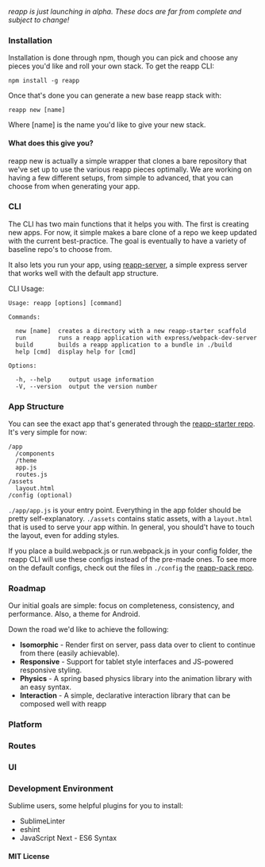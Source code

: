 *reapp is just launching in alpha. These docs are far from complete and subject to change!*

### Installation

Installation is done through npm, though you can pick and choose any pieces you'd like
and roll your own stack. To get the reapp CLI:

```
npm install -g reapp
```

Once that's done you can generate a new base reapp stack with:

```
reapp new [name]
```

Where [name] is the name you'd like to give your new stack.

#### What does this give you?

reapp new is actually a simple wrapper that clones a bare repository that we've set up
to use the various reapp pieces optimally. We are working on having a few different
setups, from simple to advanced, that you can choose from when generating your app.

### CLI

The CLI has two main functions that it helps you with. The first is creating new apps.
For now, it simple makes a bare clone of a repo we keep updated with the current best-practice.
The goal is eventually to have a variety of baseline repo's to choose from.

It also lets you run your app, using [reapp-server](https://github.com/reapp/reapp-server),
a simple express server that works well with the default app structure.

CLI Usage:
```
Usage: reapp [options] [command]

Commands:

  new [name]  creates a directory with a new reapp-starter scaffold
  run         runs a reapp application with express/webpack-dev-server
  build       builds a reapp application to a bundle in ./build
  help [cmd]  display help for [cmd]

Options:

  -h, --help     output usage information
  -V, --version  output the version number
```

### App Structure

You can see the exact app that's generated through the [reapp-starter repo](https://github.com/reapp/reapp-starter).
It's very simple for now:

```
/app
  /components
  /theme
  app.js
  routes.js
/assets
  layout.html
/config (optional)
```

`./app/app.js` is your entry point. Everything in the app folder should be pretty
self-explanatory. `./assets` contains static assets, with a `layout.html` that is used
to serve your app within. In general, you should't have to touch the layout, even for
adding styles.

If you place a build.webpack.js or run.webpack.js in your config folder, the reapp CLI
will use these configs instead of the pre-made ones. To see more on the default configs,
check out the files in `./config` the [reapp-pack repo](https://github.com/reapp/reapp-pack).

### Roadmap

Our initial goals are simple: focus on completeness, consistency, and performance.
Also, a theme for Android.

Down the road we'd like to achieve the following:

- **Isomorphic** - Render first on server, pass data over
to client to continue from there (easily achievable).
- **Responsive** - Support for tablet style interfaces
and JS-powered responsive styling.
- **Physics** - A spring based physics library
into the animation library with an easy syntax.
- **Interaction** - A simple, declarative interaction
library that can be composed well with reapp

### Platform


### Routes


### UI


### Development Environment

Sublime users, some helpful plugins for you to install:

- SublimeLinter
- eshint
- JavaScript Next - ES6 Syntax

#### MIT License
